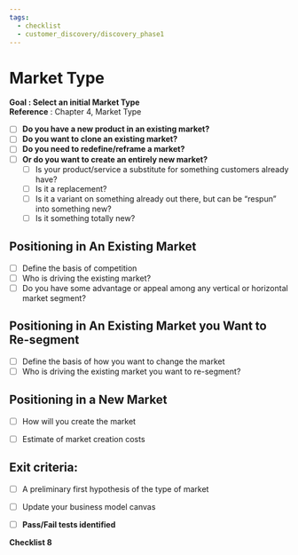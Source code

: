 ```yaml
---
tags:
  - checklist
  - customer_discovery/discovery_phase1
---
```


# Market Type

**Goal : Select an initial Market Type**  
**Reference** : Chapter 4, Market Type

- [ ] **Do you have a new product in an existing market?**
- [ ] **Do you want to clone an existing market?**
- [ ] **Do you need to redefine/reframe a market?**
- [ ] **Or do you want to create an entirely new market?**
	- [ ] Is your product/service a substitute for something customers already have?
	- [ ] Is it a replacement?
	- [ ] Is it a variant on something already out there, but can be “respun” into something new?
	- [ ] Is it something totally new?
## Positioning in An Existing Market
- [ ] Define the basis of competition
- [ ] Who is driving the existing market?
- [ ] Do you have some advantage or appeal among any vertical or horizontal market segment?
## Positioning in An Existing Market you Want to Re-segment
- [ ] Define the basis of how you want to change the market
- [ ] Who is driving the existing market you want to re-segment?
## Positioning in a New Market
- [ ] How will you create the market
- [ ] Estimate of market creation costs


## Exit criteria:
- [ ] A preliminary first hypothesis of the type of market
- [ ] Update your business model canvas

- [ ] **Pass/Fail tests identified**

**Checklist 8**